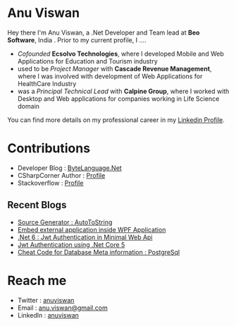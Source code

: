 # Anu Viswan

Hey there I'm Anu Viswan, a .Net Developer and Team lead at **Beo Software**, India .  Prior to my current profile, I ....

* _Cofounded_ **Ecsolvo Technologies**, where I developed Mobile and Web Applications for Education and Tourism industry
* used to be _Project Manager_ with **Cascade Revenue Management**, where I was involved with development of Web Applications for HealthCare Industry
* was a _Principal Technical Lead_ with **Calpine Group**, where I worked with Desktop and Web applications for companies working in Life Science domain

You can find more details on my professional career in my [Linkedin Profile](https://www.linkedin.com/in/anuviswan/). 

# Contributions
* Developer Blog : [ByteLanguage.Net](http://www.bytelanguage.net)
* CSharpCorner Author : [Profile](https://www.c-sharpcorner.com/members/anu.viswan)
* Stackoverflow : [Profile](https://stackoverflow.com/users/7299782/anu-viswan)

## Recent Blogs
<!-- BLOGPOSTS:START -->
- [Source Generator : AutoToString](https://bytelanguage.net/2021/08/13/source-generator-autotostring/)
- [Embed external application inside WPF Application](https://bytelanguage.net/2021/08/06/embed-external-application-inside-wpf-application/)
- [.Net 6 : Jwt Authentication in Minimal Web Api](https://bytelanguage.net/2021/07/30/net-6-jwt-authentication-in-minimal-web-api/)
- [Jwt Authentication using .Net Core 5](https://bytelanguage.net/2021/07/28/jwt-authentication-using-net-core-5/)
- [Cheat Code for Database Meta information : PostgreSql](https://bytelanguage.net/2021/07/23/cheat-code-for-database-meta-information-postgresql/)
<!-- BLOGPOSTS:END -->

# Reach me
* Twitter : [anuviswan](https://twitter.com/anuviswan)
* Email : anu.viswan@gmail.com
* LinkedIn : [anuviswan](https://www.linkedin.com/in/anuviswan/)


